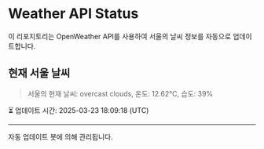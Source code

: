 
# Weather API Status

이 리포지토리는 OpenWeather API를 사용하여 서울의 날씨 정보를 자동으로 업데이트합니다.

## 현재 서울 날씨
> 서울의 현재 날씨: overcast clouds, 온도: 12.62°C, 습도: 39%

⏳ 업데이트 시간: 2025-03-23 18:09:18 (UTC)

---
자동 업데이트 봇에 의해 관리됩니다.
